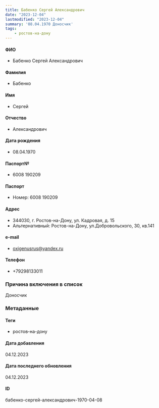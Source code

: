 ```yaml
---
title: Бабенко Сергей Александрович
date: "2023-12-04"
lastmodified: "2023-12-04"
summary: '08.04.1970 Доносчик'
tags: 
    - ростов-на-дону
---
```

<!--# pp2-->
<!--## Фигурант-->
<!--### Личные данные-->
#### ФИО
- Бабенко Сергей Александрович
#### Фамилия
- Бабенко
#### Имя
- Сергей
#### Отчество
- Александрович
#### Дата рождения
- 08.04.1970
#### Паспорт№
- 6008 190209
#### Паспорт
- Номер: 6008 190209
#### Адрес
- 344030, г. Ростов-на-Дону, ул. Кадровая, д. 15
- Альтернативный: Ростов-на-Дону, ул.Добровольского, 30, кв.141
#### e-mail
- oxigenusrus@yandex.ru
#### Телефон
- +79298133011
### Причина включения в список
Доносчик
### Метаданные
#### Теги
- ростов-на-дону
#### Дата добавления
04.12.2023
#### Дата последнего обновления
04.12.2023
#### ID
бабенко-сергей-александрович-1970-04-08
<!--## END;-->
